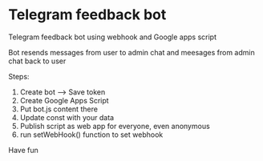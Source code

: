# Telegram feedback bot
 Telegram feedback bot using webhook and Google apps script

Bot resends messages from user to admin chat and meesages from admin chat back to user

Steps:
1. Create bot --> Save token
2. Create Google Apps Script
3. Put bot.js content there
4. Update const with your data
5. Publish script as web app for everyone, even anonymous
6. run setWebHook() function to set webhook

Have fun